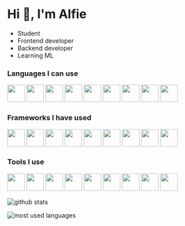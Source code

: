 # Hi 👋, I'm Alfie

- Student
- Frontend developer
- Backend developer
- Learning ML

### Languages I can use

<p>
  <a href="https://www.python.org/"><img src="https://cdn.jsdelivr.net/gh/devicons/devicon/icons/python/python-original.svg" height="40"></a>
  <a href="https://developer.mozilla.org/en-US/docs/Web/JavaScript"><img src="https://cdn.jsdelivr.net/gh/devicons/devicon/icons/javascript/javascript-original.svg" height="40"></a>
  <a href="https://www.typescriptlang.org/"><img src="https://cdn.jsdelivr.net/gh/devicons/devicon/icons/typescript/typescript-original.svg" height="40"></a>
  <a href="https://learn.microsoft.com/en-us/dotnet/csharp/"><img src="https://cdn.jsdelivr.net/gh/devicons/devicon/icons/csharp/csharp-original.svg" height="40"></a>
  <a href="https://www.java.com"><img src="https://cdn.jsdelivr.net/gh/devicons/devicon/icons/java/java-original.svg" height="40"></a>
  <a href="dart.dev"><img src="https://cdn.jsdelivr.net/gh/devicons/devicon/icons/dart/dart-original-wordmark.svg" height="40"></a>
  <a href="https://www.rust-lang.org/"><img src="https://cdn.jsdelivr.net/gh/devicons/devicon/icons/rust/rust-plain.svg" height="40"></a>
  <a href="https://www.w3.org/TR/CSS/"><img src="https://cdn.jsdelivr.net/gh/devicons/devicon/icons/css3/css3-original.svg" height="40"></a>
  <a href="https://html.spec.whatwg.org/"><img src="https://cdn.jsdelivr.net/gh/devicons/devicon/icons/html5/html5-original.svg" height="40"></a>
</p>

### Frameworks I have used

<p>
  <a href="https://reactjs.org/"><img src="https://cdn.jsdelivr.net/gh/devicons/devicon/icons/react/react-original.svg" height="40"></a>
  <a href="https://flutter.dev/"><img src="https://cdn.jsdelivr.net/gh/devicons/devicon/icons/flutter/flutter-original.svg" height="40"></a>
  <a href="https://svelte.dev/"><img src="https://cdn.jsdelivr.net/gh/devicons/devicon/icons/svelte/svelte-original.svg" height="40"></a>
  <a href="https://nodejs.org/"><img src="https://cdn.jsdelivr.net/gh/devicons/devicon/icons/nodejs/nodejs-original.svg" height="40"></a>
  <a href="https://deno.land/"><img src="https://cdn.jsdelivr.net/gh/devicons/devicon/icons/denojs/denojs-original.svg" height="40"></a>
  <a href="https://www.docker.com/"><img src="https://cdn.jsdelivr.net/gh/devicons/devicon/icons/docker/docker-original.svg" height="40"></a>
  <a href="https://firebase.google.com/"><img src="https://cdn.jsdelivr.net/gh/devicons/devicon/icons/firebase/firebase-plain.svg" height="40"></a>
  <a href="https://spring.io/"><img src="https://cdn.jsdelivr.net/gh/devicons/devicon/icons/spring/spring-original.svg" height="40"></a>
  <a href="https://www.tensorflow.org/"><img src="https://cdn.jsdelivr.net/gh/devicons/devicon/icons/tensorflow/tensorflow-original.svg" height="40"></a>
</p>

### Tools I use

<p>
  <a href="https://developer.apple.com/xcode/"><img src="https://cdn.jsdelivr.net/gh/devicons/devicon/icons/xcode/xcode-original.svg" height="40"></a>
  <a href="https://www.jetbrains.com/idea/"><img src="https://cdn.jsdelivr.net/gh/devicons/devicon/icons/intellij/intellij-original.svg" height="40"></a>
  <a href="https://visualstudio.com/"><img src="https://cdn.jsdelivr.net/gh/devicons/devicon/icons/visualstudio/visualstudio-plain.svg" height="40"></a>
  <a href="https://code.visualstudio.com/"><img src="https://cdn.jsdelivr.net/gh/devicons/devicon/icons/vscode/vscode-original.svg" height="40"></a>
  <a href="https://tailwindcss.com/"><img src="https://cdn.jsdelivr.net/gh/devicons/devicon/icons/tailwindcss/tailwindcss-original-wordmark.svg" height="40"></a>
  <a href="https://kernel.org/"><img src="https://cdn.jsdelivr.net/gh/devicons/devicon/icons/linux/linux-original.svg" height="40"></a>
  <a href="https://github.com/"><img src="https://cdn.jsdelivr.net/gh/devicons/devicon/icons/github/github-original.svg" height="40"></a>
  <a href="https://www.nginx.com/"><img src="https://cdn.jsdelivr.net/gh/devicons/devicon/icons/nginx/nginx-original.svg" height="40"></a>
  <a href="https://www.figma.com/"><img src="https://cdn.jsdelivr.net/gh/devicons/devicon/icons/figma/figma-original.svg" height="40"></a>
</p>

![github stats](https://github-readme-stats.vercel.app/api?username=Rayners01&show_icons=true&title_color=fff&icon_color=79ff97&text_color=9f9f9f&bg_color=151515&count_private=true)

![most used languages](https://github-readme-stats.vercel.app/api/top-langs/?username=Rayners01&layout=compact&show_icons=true&title_color=fff&icon_color=79ff97&text_color=9f9f9f&bg_color=151515&count_private=true)
